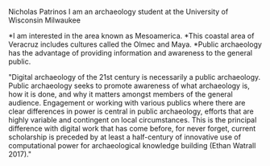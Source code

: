 Nicholas Patrinos
I am an archaeology student at the University of Wisconsin Milwaukee

*I am interested in the area known as Mesoamerica.
*This coastal area of Veracruz includes cultures called the Olmec and Maya.
*Public archaeology has the advantage of providing information and awareness to the general public.

"Digital archaeology of the 21st century is necessarily a public archaeology. Public archaeology seeks to promote awareness of what archaeology is, how it is done, and why it matters amongst members of the general audience. Engagement or working with various publics where there are clear differences in power is central in public archaeology, efforts that are highly variable and contingent on local circumstances. This is the principal difference with digital work that has come before, for never forget, current scholarship is preceded by at least a half-century of innovative use of computational power for archaeological knowledge building (Ethan Watrall 2017)."


